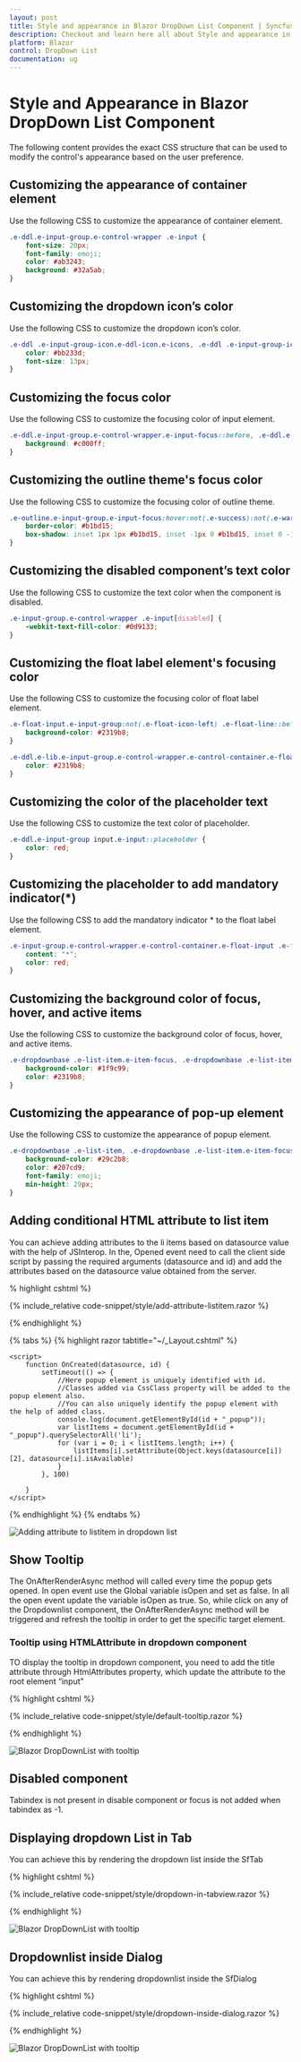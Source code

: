 ```yaml
---
layout: post
title: Style and appearance in Blazor DropDown List Component | Syncfusion
description: Checkout and learn here all about Style and appearance in Syncfusion Blazor DropDown List component and more.
platform: Blazor
control: DropDown List
documentation: ug
---
```


# Style and Appearance in Blazor DropDown List Component

The following content provides the exact CSS structure that can be used to modify the control's appearance based on the user preference.

## Customizing the appearance of container element

Use the following CSS to customize the appearance of container element.

```css
.e-ddl.e-input-group.e-control-wrapper .e-input {
    font-size: 20px;
    font-family: emoji;
    color: #ab3243;
    background: #32a5ab;
}
```

## Customizing the dropdown icon’s color

Use the following CSS to customize the dropdown icon’s color.

```css
.e-ddl .e-input-group-icon.e-ddl-icon.e-icons, .e-ddl .e-input-group-icon.e-ddl-icon.e-icons:hover {
    color: #bb233d;
    font-size: 13px;
}
```

## Customizing the focus color

Use the following CSS to customize the focusing color of input element.

```css
.e-ddl.e-input-group.e-control-wrapper.e-input-focus::before, .e-ddl.e-input-group.e-control-wrapper.e-input-focus::after {
    background: #c000ff;
}
```

## Customizing the outline theme's focus color

Use the following CSS to customize the focusing color of outline theme.

```css
.e-outline.e-input-group.e-input-focus:hover:not(.e-success):not(.e-warning):not(.e-error):not(.e-disabled):not(.e-float-icon-left),.e-outline.e-input-group.e-input-focus.e-control-wrapper:hover:not(.e-success):not(.e-warning):not(.e-error):not(.e-disabled):not(.e-float-icon-left),.e-outline.e-input-group.e-input-focus:not(.e-success):not(.e-warning):not(.e-error):not(.e-disabled),.e-outline.e-input-group.e-control-wrapper.e-input-focus:not(.e-success):not(.e-warning):not(.e-error):not(.e-disabled) {
    border-color: #b1bd15;
    box-shadow: inset 1px 1px #b1bd15, inset -1px 0 #b1bd15, inset 0 -1px #b1bd15;
}
```

## Customizing the disabled component’s text color

Use the following CSS to customize the text color when the component is disabled.

```css
.e-input-group.e-control-wrapper .e-input[disabled] {
    -webkit-text-fill-color: #0d9133;
}
```

## Customizing the float label element's focusing color

Use the following CSS to customize the focusing color of float label element.

```css
.e-float-input.e-input-group:not(.e-float-icon-left) .e-float-line::before,.e-float-input.e-control-wrapper.e-input-group:not(.e-float-icon-left) .e-float-line::before,.e-float-input.e-input-group:not(.e-float-icon-left) .e-float-line::after,.e-float-input.e-control-wrapper.e-input-group:not(.e-float-icon-left) .e-float-line::after {
    background-color: #2319b8;
}

.e-ddl.e-lib.e-input-group.e-control-wrapper.e-control-container.e-float-input.e-input-focus .e-float-text.e-label-top {
    color: #2319b8;
}
```

## Customizing the color of the placeholder text

Use the following CSS to customize the text color of placeholder.

```css
.e-ddl.e-input-group input.e-input::placeholder {
    color: red;
}
```

## Customizing the placeholder to add mandatory indicator(*)

Use the following CSS to add the mandatory indicator * to the float label element.

```css
.e-input-group.e-control-wrapper.e-control-container.e-float-input .e-float-text::after {
    content: "*";
    color: red;
}
```

## Customizing the background color of focus, hover, and active items

Use the following CSS to customize the background color of focus, hover, and active items.

```css
.e-dropdownbase .e-list-item.e-item-focus, .e-dropdownbase .e-list-item.e-active, .e-dropdownbase .e-list-item.e-active.e-hover, .e-dropdownbase .e-list-item.e-hover {
    background-color: #1f9c99;
    color: #2319b8;
}
```

## Customizing the appearance of pop-up element

Use the following CSS to customize the appearance of popup element.

```css
.e-dropdownbase .e-list-item, .e-dropdownbase .e-list-item.e-item-focus {
    background-color: #29c2b8;
    color: #207cd9;
    font-family: emoji;
    min-height: 29px;
}
```

## Adding conditional HTML attribute to list item

You can achieve adding attributes to the li items based on datasource value with the help of JSInterop. In the, Opened event need to call the client side script by passing the required arguments (datasource and id) and add the attributes based on the datasource value obtained from the server.

% highlight cshtml %}

{% include_relative code-snippet/style/add-attribute-listitem.razor %}

{% endhighlight %}

{% tabs %}
{% highlight razor tabtitle="~/_Layout.cshtml" %}

    <script> 
        function OnCreated(datasource, id) { 
            setTimeout(() => { 
                //Here popup element is uniquely identified with id. 
                //Classes added via CssClass property will be added to the popup element also. 
                //You can also uniquely identify the popup element with the help of added class. 
                console.log(document.getElementById(id + "_popup")); 
                var listItems = document.getElementById(id + "_popup").querySelectorAll('li'); 
                for (var i = 0; i < listItems.length; i++) { 
                    listItems[i].setAttribute(Object.keys(datasource[i])[2], datasource[i].isAvailable) 
                } 
            }, 100) 
 
        } 
    </script>

{% endhighlight %}
{% endtabs %}

![Adding attribute to listitem in dropdown list](./images/style/blazor_dropdown_add-attribute-listitem.png)

## Show Tooltip

The OnAfterRenderAsync method will called every time the popup gets opened. In open event use the Global variable isOpen and set as false. In all the open event update the variable isOpen as true. So, while click on any of the Dropdownlist component, the OnAfterRenderAsync method will be triggered and refresh the tooltip in order to get the specific target element.

### Tooltip using HTMLAttribute in dropdown component

TO display the  tooltip in dropdown component, you need to add the title attribute through HtmlAttributes property, which update the attribute to the root element “input”

{% highlight cshtml %}

{% include_relative code-snippet/style/default-tooltip.razor %}

{% endhighlight %}

![Blazor DropDownList with tooltip](./images/style/blazor_dropdown_default-tooltip.png)

## Disabled component

Tabindex is not present in disable component or focus is not added when tabindex as -1.

## Displaying dropdown List in Tab

You can achieve this by rendering the dropdown list inside the SfTab

{% highlight cshtml %}

{% include_relative code-snippet/style/dropdown-in-tabview.razor %}

{% endhighlight %}

![Blazor DropDownList with tooltip](./images/style/blazor_dropdown-in-tabview.png)

## Dropdownlist inside Dialog

You can achieve this by rendering dropdownlist inside the SfDialog

{% highlight cshtml %}

{% include_relative code-snippet/style/dropdown-inside-dialog.razor %}

{% endhighlight %}

![Blazor DropDownList with tooltip](./images/style/blazor_dropdown_inside-dialog.gif)

